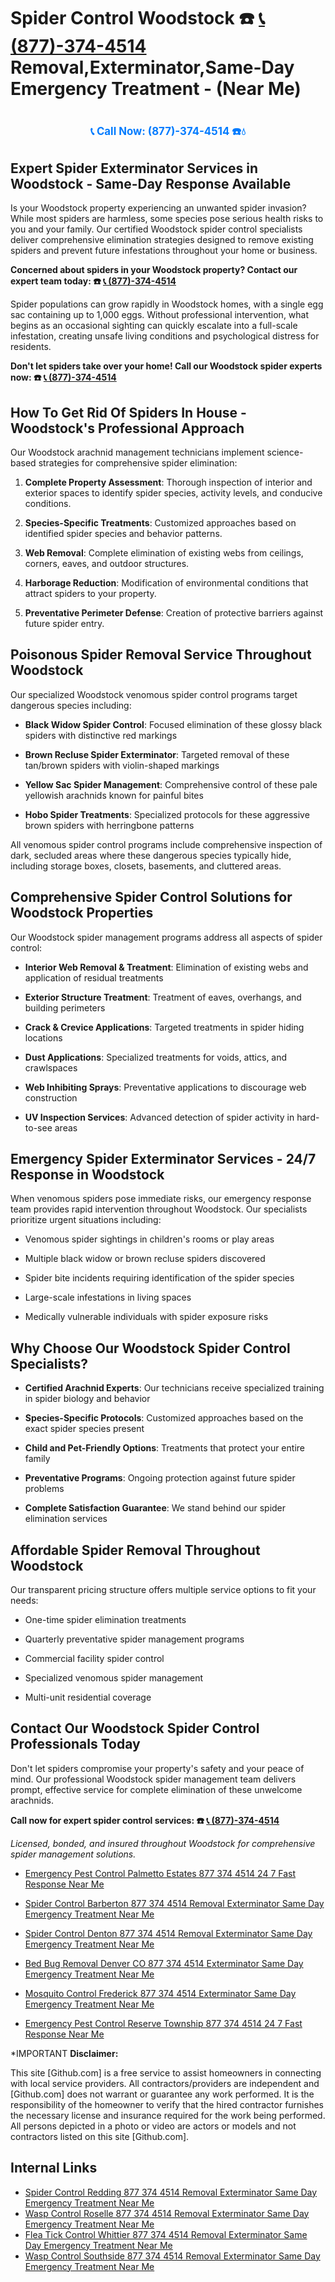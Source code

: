 # Spider Control Woodstock ☎️ [📞 (877)-374-4514](https://pest-control-4514.netlify.app) Removal,Exterminator,Same-Day Emergency Treatment - (Near Me)
# 

<p align="center" style="font-size: 1.2em; font-weight: bold; margin: 20px 0;">
  <a href="https://pest-control-4514.netlify.app" target="_blank" style="color: #007BFF; text-decoration: none;">📞 Call Now: (877)-374-4514 ☎️💧</a>
</p>

## Expert Spider Exterminator Services in Woodstock - Same-Day Response Available

Is your Woodstock property experiencing an unwanted spider invasion? While most spiders are harmless, some species pose serious health risks to you and your family. Our certified Woodstock spider control specialists deliver comprehensive elimination strategies designed to remove existing spiders and prevent future infestations throughout your home or business.

**Concerned about spiders in your Woodstock property? Contact our expert team today: ☎️ [📞 (877)-374-4514](https://pest-control-4514.netlify.app)**

Spider populations can grow rapidly in Woodstock homes, with a single egg sac containing up to 1,000 eggs. Without professional intervention, what begins as an occasional sighting can quickly escalate into a full-scale infestation, creating unsafe living conditions and psychological distress for residents.

**Don't let spiders take over your home! Call our Woodstock spider experts now: ☎️ [📞 (877)-374-4514](https://pest-control-4514.netlify.app)**

## How To Get Rid Of Spiders In House - Woodstock's Professional Approach

Our Woodstock arachnid management technicians implement science-based strategies for comprehensive spider elimination:

1. **Complete Property Assessment**: Thorough inspection of interior and exterior spaces to identify spider species, activity levels, and conducive conditions.

2. **Species-Specific Treatments**: Customized approaches based on identified spider species and behavior patterns.

3. **Web Removal**: Complete elimination of existing webs from ceilings, corners, eaves, and outdoor structures.

4. **Harborage Reduction**: Modification of environmental conditions that attract spiders to your property.

5. **Preventative Perimeter Defense**: Creation of protective barriers against future spider entry.

## Poisonous Spider Removal Service Throughout Woodstock

Our specialized Woodstock venomous spider control programs target dangerous species including:

- **Black Widow Spider Control**: Focused elimination of these glossy black spiders with distinctive red markings

- **Brown Recluse Spider Exterminator**: Targeted removal of these tan/brown spiders with violin-shaped markings

- **Yellow Sac Spider Management**: Comprehensive control of these pale yellowish arachnids known for painful bites

- **Hobo Spider Treatments**: Specialized protocols for these aggressive brown spiders with herringbone patterns

All venomous spider control programs include comprehensive inspection of dark, secluded areas where these dangerous species typically hide, including storage boxes, closets, basements, and cluttered areas.

## Comprehensive Spider Control Solutions for Woodstock Properties

Our Woodstock spider management programs address all aspects of spider control:

- **Interior Web Removal & Treatment**: Elimination of existing webs and application of residual treatments

- **Exterior Structure Treatment**: Treatment of eaves, overhangs, and building perimeters

- **Crack & Crevice Applications**: Targeted treatments in spider hiding locations

- **Dust Applications**: Specialized treatments for voids, attics, and crawlspaces

- **Web Inhibiting Sprays**: Preventative applications to discourage web construction

- **UV Inspection Services**: Advanced detection of spider activity in hard-to-see areas

## Emergency Spider Exterminator Services - 24/7 Response in Woodstock

When venomous spiders pose immediate risks, our emergency response team provides rapid intervention throughout Woodstock. Our specialists prioritize urgent situations including:

- Venomous spider sightings in children's rooms or play areas

- Multiple black widow or brown recluse spiders discovered

- Spider bite incidents requiring identification of the spider species

- Large-scale infestations in living spaces

- Medically vulnerable individuals with spider exposure risks

## Why Choose Our Woodstock Spider Control Specialists?

- **Certified Arachnid Experts**: Our technicians receive specialized training in spider biology and behavior

- **Species-Specific Protocols**: Customized approaches based on the exact spider species present

- **Child and Pet-Friendly Options**: Treatments that protect your entire family

- **Preventative Programs**: Ongoing protection against future spider problems

- **Complete Satisfaction Guarantee**: We stand behind our spider elimination services

## Affordable Spider Removal Throughout Woodstock

Our transparent pricing structure offers multiple service options to fit your needs:

- One-time spider elimination treatments

- Quarterly preventative spider management programs

- Commercial facility spider control

- Specialized venomous spider management

- Multi-unit residential coverage

## Contact Our Woodstock Spider Control Professionals Today

Don't let spiders compromise your property's safety and your peace of mind. Our professional Woodstock spider management team delivers prompt, effective service for complete elimination of these unwelcome arachnids.

**Call now for expert spider control services: ☎️ [📞 (877)-374-4514](https://pest-control-4514.netlify.app)**

*Licensed, bonded, and insured throughout Woodstock for comprehensive spider management solutions.*


- [Emergency Pest Control Palmetto Estates 877 374 4514 24 7 Fast Response Near Me](https://github.com/allyoucaneatsushiin/pest-control/blob/main/Emergency-Pest-Control-Palmetto-Estates-877-374-4514-24-7-Fast-Response-Near-Me.md)
- [Spider Control Barberton 877 374 4514 Removal Exterminator Same Day Emergency Treatment Near Me](https://github.com/allyoucaneatsushiin/pest-control/blob/main/Spider-Control-Barberton-877-374-4514-Removal-Exterminator-Same-Day-Emergency-Treatment-Near-Me.md)
- [Spider Control Denton 877 374 4514 Removal Exterminator Same Day Emergency Treatment Near Me](https://github.com/allyoucaneatsushiin/pest-control/blob/main/Spider-Control-Denton-877-374-4514-Removal-Exterminator-Same-Day-Emergency-Treatment-Near-Me.md)


- [Bed Bug Removal Denver CO 877 374 4514 Exterminator Same Day Emergency Treatment Near Me](https://github.com/allyoucaneatsushiin/pest-control/blob/main/Bed-Bug-Removal-Denver-CO-877-374-4514-Exterminator-Same-Day-Emergency-Treatment-Near-Me.md)
- [Mosquito Control Frederick 877 374 4514 Exterminator Same Day Emergency Treatment Near Me](https://github.com/allyoucaneatsushiin/pest-control/blob/main/Mosquito-Control-Frederick-877-374-4514-Exterminator-Same-Day-Emergency-Treatment-Near-Me.md)
- [Emergency Pest Control Reserve Township 877 374 4514 24 7 Fast Response Near Me](https://github.com/allyoucaneatsushiin/pest-control/blob/main/Emergency-Pest-Control-Reserve-Township-877-374-4514-24-7-Fast-Response-Near-Me.md)


*IMPORTANT **Disclaimer:**  

This site [Github.com] is a free service to assist homeowners in connecting with local service providers. All contractors/providers are independent and [Github.com] does not warrant or guarantee any work performed. It is the responsibility of the homeowner to verify that the hired contractor furnishes the necessary license and insurance required for the work being performed. All persons depicted in a photo or video are actors or models and not contractors listed on this site [Github.com].


## Internal Links
- [Spider Control Redding 877 374 4514 Removal Exterminator Same Day Emergency Treatment Near Me](https://github.com/allyoucaneatsushiin/pest-control/blob/main/Spider-Control-Redding-877-374-4514-Removal-Exterminator-Same-Day-Emergency-Treatment-Near-Me.md)
- [Wasp Control Roselle 877 374 4514 Removal Exterminator Same Day Emergency Treatment Near Me](https://github.com/allyoucaneatsushiin/pest-control/blob/main/Wasp-Control-Roselle-877-374-4514-Removal-Exterminator-Same-Day-Emergency-Treatment-Near-Me.md)
- [Flea Tick Control Whittier 877 374 4514 Removal Exterminator Same Day Emergency Treatment Near Me](https://github.com/allyoucaneatsushiin/pest-control/blob/main/Flea-Tick-Control-Whittier-877-374-4514-Removal-Exterminator-Same-Day-Emergency-Treatment-Near-Me.md)
- [Wasp Control Southside 877 374 4514 Removal Exterminator Same Day Emergency Treatment Near Me](https://github.com/allyoucaneatsushiin/pest-control/blob/main/Wasp-Control-Southside-877-374-4514-Removal-Exterminator-Same-Day-Emergency-Treatment-Near-Me.md)
